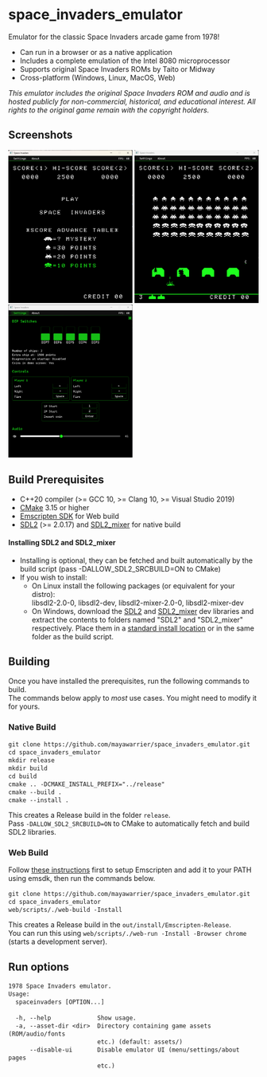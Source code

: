 # space_invaders_emulator

Emulator for the classic Space Invaders arcade game from 1978!  
- Can run in a browser or as a native application
- Includes a complete emulation of the Intel 8080 microprocessor
- Supports original Space Invaders ROMs by Taito or Midway
- Cross-platform (Windows, Linux, MacOS, Web)

*This emulator includes the original Space Invaders ROM and audio and is hosted publicly for non-commercial, 
historical, and educational interest. All rights to the original game remain with the copyright holders.*

## Screenshots
<p float="left">
<img src=".github/game2.png" width="250">
<img src=".github/game.png" width="250">
<img src=".github/settings.png" width="250">
</p>

## Build Prerequisites
- C++20 compiler (>= GCC 10, >= Clang 10, >= Visual Studio 2019)
- [CMake](https://cmake.org/) 3.15 or higher
- [Emscripten SDK](https://github.com/emscripten-core/emsdk) for Web build
- [SDL2](https://github.com/libsdl-org/SDL) (>= 2.0.17) and 
  [SDL2_mixer](https://github.com/libsdl-org/SDL_mixer) for native build

#### Installing SDL2 and SDL2_mixer
- Installing is optional, they can be fetched and built automatically by the build script
  (pass -DALLOW_SDL2_SRCBUILD=ON to CMake)
- If you wish to install:
   - On Linux install the following packages (or equivalent for your distro):   
	 libsdl2-2.0-0, libsdl2-dev, libsdl2-mixer-2.0-0, libsdl2-mixer-dev 
   - On Windows, download the [SDL2](https://github.com/libsdl-org/SDL/releases/download/release-2.30.3/SDL2-devel-2.30.3-VC.zip) 
	 and [SDL2_mixer](https://github.com/libsdl-org/SDL_mixer/releases/download/release-2.8.0/SDL2_mixer-devel-2.8.0-VC.zip) dev libraries and extract
   the contents to folders named "SDL2" and "SDL2_mixer" respectively. Place them in a [standard install location](https://cmake.org/cmake/help/latest/variable/CMAKE_SYSTEM_PREFIX_PATH.html#variable:CMAKE_SYSTEM_PREFIX_PATH) or in the same folder as the build script.

## Building
Once you have installed the prerequisites, run the following commands to build.  
The commands below apply to *most* use cases. You might need to modify it for yours.

### Native Build
```
git clone https://github.com/mayawarrier/space_invaders_emulator.git
cd space_invaders_emulator
mkdir release
mkdir build
cd build
cmake .. -DCMAKE_INSTALL_PREFIX="../release"
cmake --build .
cmake --install .
```
This creates a Release build in the folder `release`.  
Pass `-DALLOW_SDL2_SRCBUILD=ON` to CMake to automatically fetch and build SDL2 libraries.

### Web Build
Follow [these instructions](https://emscripten.org/docs/getting_started/downloads.html) first to setup Emscripten and add it to your PATH using emsdk,
then run the commands below.
```
git clone https://github.com/mayawarrier/space_invaders_emulator.git
cd space_invaders_emulator
web/scripts/./web-build -Install
```
This creates a Release build in the `out/install/Emscripten-Release`.    
You can run this using `web/scripts/./web-run -Install -Browser chrome` (starts a development server).

## Run options
```
1978 Space Invaders emulator.
Usage:
  spaceinvaders [OPTION...]

  -h, --help             Show usage.
  -a, --asset-dir <dir>  Directory containing game assets (ROM/audio/fonts
                         etc.) (default: assets/)
      --disable-ui       Disable emulator UI (menu/settings/about pages
                         etc.)

```
